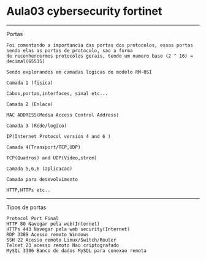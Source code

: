 # Aula03 cybersecurity fortinet
____
Portas

    Foi comentando a importancia das portas dos protocolos, essas portas sendo elas as portas de protocolo, sao a forma
    de reconhercermos protocolos gerais, tendo um numero base (2 ^ 16) = decimal(65535)

    Sendo explorandos em camadas logicas do modelo RM-OSI

    Camada 1 (fisica)

    Cabos,portas,interfaces, sinal etc...

    Camada 2 (Enlace)

    MAC ADDRESS(Media Access Control Address)

    Camada 3 (Rede/logico)

    IP(Internet Protocol version 4 and 6 ) 

    Camada 4(Transport/TCP,UDP)

    TCP(Quadros) and UDP(Video,strem)

    Camada 5,6,6 (aplicacao)

    Camada para desevolvimento

    HTTP,HTTPs etc..

____
Tipos de portas

    Protocol Port Final
    HTTP 80 Navegar pela web(Internet)
    HTTPs 443 Navegar pela web security(Internet)
    RDP 3389 Acesso remoto Windows
    SSH 22 Acesso remoto Linux/Switch/Router
    Telnet 23 acesso remoto Nao criptografado
    MySQL 3306 Banco de dados MySQL para conexao remota

    
